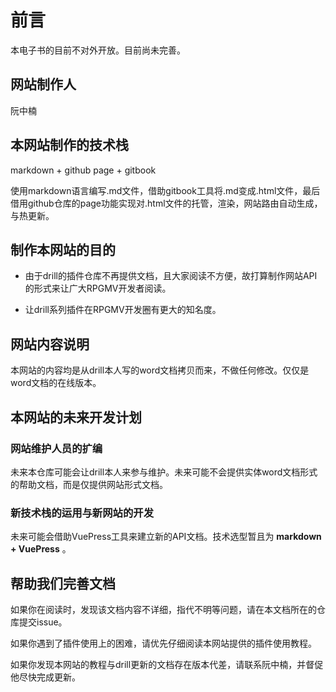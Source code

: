 <!--
 * @Author: your name
 * @Date: 2021-08-08 19:45:53
 * @LastEditTime: 2021-08-11 15:38:37
 * @LastEditors: Please set LastEditors
 * @Description: In User Settings Edit
 * @FilePath: \gitbook_books\介绍\电子书介绍.md
-->

# 前言

本电子书的目前不对外开放。目前尚未完善。

## 网站制作人

阮中楠

## 本网站制作的技术栈

markdown + github page + gitbook

使用markdown语言编写.md文件，借助gitbook工具将.md变成.html文件，最后借用github仓库的page功能实现对.html文件的托管，渲染，网站路由自动生成，与热更新。

## 制作本网站的目的

* 由于drill的插件仓库不再提供文档，且大家阅读不方便，故打算制作网站API的形式来让广大RPGMV开发者阅读。
  
* 让drill系列插件在RPGMV开发圈有更大的知名度。

## 网站内容说明

本网站的内容均是从drill本人写的word文档拷贝而来，不做任何修改。仅仅是word文档的在线版本。

## 本网站的未来开发计划

### 网站维护人员的扩编

未来本仓库可能会让drill本人来参与维护。未来可能不会提供实体word文档形式的帮助文档，而是仅提供网站形式文档。

### 新技术栈的运用与新网站的开发

未来可能会借助VuePress工具来建立新的API文档。技术选型暂且为 **markdown + VuePress** 。

## 帮助我们完善文档

如果你在阅读时，发现该文档内容不详细，指代不明等问题，请在本文档所在的仓库提交issue。

如果你遇到了插件使用上的困难，请优先仔细阅读本网站提供的插件使用教程。

如果你发现本网站的教程与drill更新的文档存在版本代差，请联系阮中楠，并督促他尽快完成更新。

